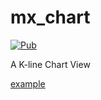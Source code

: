 # mx_chart
[![Pub](https://img.shields.io/pub/v/mx_chart.svg?style=flat-square)](https://pub.dartlang.org/packages/mx_chart)

A K-line Chart View

[example](example/lib/k_chart/view/k_chart_page.dart)


